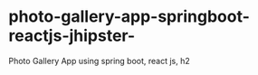# photo-gallery-app-springboot-reactjs-jhipster-
Photo Gallery App using spring boot, react js, h2 

